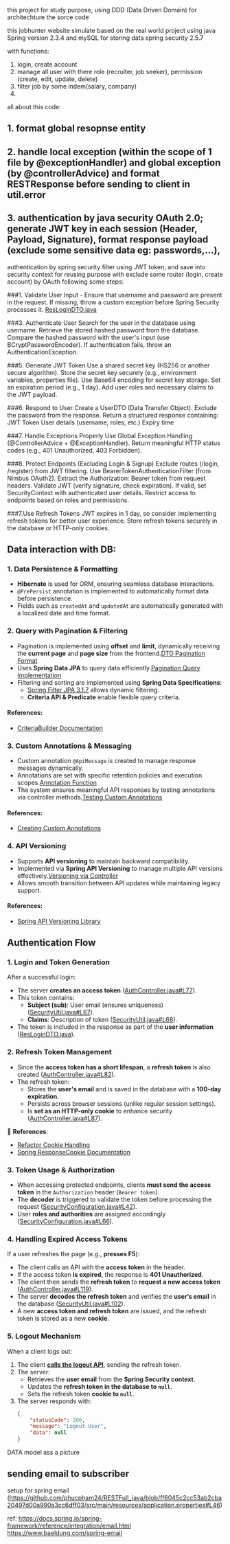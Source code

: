 this project for study purpose, using DDD (Data Driven Domain) for architechture the sorce code

this jobhunter website simulate based on the real world project using java Spring version 2.3.4 and mySQL for storing data spring security 2.5.7

with functions:
1. login, create account
2. manage all user with there role (recruiter, job seeker), permission (create, edit, update, delete)
3. filter job by some indem(salary, company)
4. 


all about this code:

## 1. format global resopnse entity
## 2. handle local exception (within the scope of 1 file by @exceptionHandler) and global exception (by @controllerAdvice) and format RESTResponse before sending to client in util.error
## 3. authentication by java security OAuth 2.0; generate JWT key in each session (Header, Payload, Signature), format response payload (exclude some sensitive data eg: passwords,...), 
authentication by spring security filter using JWT token, and save into security context for reusing purpose with exclude some router (login, create account) by OAuth following some steps:

###1. Validate User Input
    - Ensure that username and password are present in the request.
    If missing, throw a custom exception before Spring Security processes it.
    [ResLoginDTO.java](https://github.com/phucpham24/RESTFull_java/blob/master/src/main/java/vn/backend/jobhunter/domain/response/ResLoginDTO.java)
    
###3. Authenticate User
    Search for the user in the database using username.
    Retrieve the stored hashed password from the database.
    Compare the hashed password with the user's input (use BCryptPasswordEncoder).
    If authentication fails, throw an AuthenticationException.
    
###5. Generate JWT Token
    Use a shared secret key (HS256 or another secure algorithm).
    Store the secret key securely (e.g., environment variables, properties file).
    Use Base64 encoding for secret key storage.
    Set an expiration period (e.g., 1 day).
    Add user roles and necessary claims to the JWT payload.

###6. Respond to User
    Create a UserDTO (Data Transfer Object).
    Exclude the password from the response.
    Return a structured response containing:
    JWT Token
    User details (username, roles, etc.)
    Expiry time

###7. Handle Exceptions Properly
    Use Global Exception Handling (@ControllerAdvice + @ExceptionHandler).
    Return meaningful HTTP status codes (e.g., 401 Unauthorized, 403 Forbidden).

###8. Protect Endpoints (Excluding Login & Signup)
    Exclude routes (/login, /register) from JWT filtering.
    Use BearerTokenAuthenticationFilter (from Nimbus OAuth2).
    Extract the Authorization: Bearer <JWT> token from request headers.
    Validate JWT (verify signature, check expiration).
    If valid, set SecurityContext with authenticated user details.
    Restrict access to endpoints based on roles and permissions.
    
###7.Use Refresh Tokens
    JWT expires in 1 day, so consider implementing refresh tokens for better user experience.
    Store refresh tokens securely in the database or HTTP-only cookies.
## Data interaction with DB:
### 1. Data Persistence & Formatting
- **Hibernate** is used for ORM, ensuring seamless database interactions.
- `@PrePersist` annotation is implemented to automatically format data before persistence.
- Fields such as `createdAt` and `updatedAt` are automatically generated with a localized date and time format.

### 2. Query with Pagination & Filtering
- Pagination is implemented using **offset** and **limit**, dynamically receiving the **current page** and **page size** from the frontend.[DTO Pagination Format](https://github.com/phucpham24/RESTFull_java/blob/master/src/main/java/vn/backend/jobhunter/domain/response/ResultPaginationDTO.java)
- Uses **Spring Data JPA** to query data efficiently.[Pagination Query Implementation](https://github.com/phucpham24/RESTFull_java/blob/22fe52ba95b727c137b06ca30e3f0f4a2347e7d2/src/main/java/vn/backend/jobhunter/service/UserService.java#L49)
- Filtering and sorting are implemented using **Spring Data Specifications**:
  - [Spring Filter JPA 3.1.7](https://www.baeldung.com/rest-api-search-language-spring-data-specifications) allows dynamic filtering.
  - **Criteria API & Predicate** enable flexible query criteria.
  
#### References:
- [CriteriaBuilder Documentation](https://docs.oracle.com/javaee/7/api/javax/persistence/criteria/CriteriaBuilder.html)

### 3. Custom Annotations & Messaging
- Custom annotation `@ApiMessage` is created to manage response messages dynamically.
- Annotations are set with specific retention policies and execution scopes.[Annotation Function](https://github.com/phucpham24/RESTFull_java/blob/master/src/main/java/vn/backend/jobhunter/util/annotation/ApiMessage.java)
- The system ensures meaningful API responses by testing annotations via controller methods.[Testing Custom Annotations](https://github.com/phucpham24/RESTFull_java/blob/0978ede89499aea3907eb3cbb41adc6797b05f9a/src/main/java/vn/backend/jobhunter/controller/AuthController.java#L102)

#### References:
- [Creating Custom Annotations](https://www.geeksforgeeks.org/java-retention-annotations/)

### 4. API Versioning
- Supports **API versioning** to maintain backward compatibility.
- Implemented via **Spring API Versioning** to manage multiple API versions effectively.[Versioning via Controller](https://github.com/phucpham24/RESTFull_java/blob/0978ede89499aea3907eb3cbb41adc6797b05f9a/src/main/java/vn/backend/jobhunter/controller/AuthController.java#L34)
- Allows smooth transition between API updates while maintaining legacy support.

#### References:
- [Spring API Versioning Library](https://github.com/lkqm/spring-api-versioning)

## Authentication Flow
### 1. Login and Token Generation
After a successful login:
- The server **creates an access token** ([AuthController.java#L77](https://github.com/phucpham24/RESTFull_java/blob/581754a011de9e7cac2b4f2f2357f5c2ebae5851/src/main/java/vn/backend/jobhunter/controller/AuthController.java#L77)).
- This token contains:
  - **Subject (sub)**: User email (ensures uniqueness) ([SecurityUtil.java#L67](https://github.com/phucpham24/RESTFull_java/blob/581754a011de9e7cac2b4f2f2357f5c2ebae5851/src/main/java/vn/backend/jobhunter/util/SecurityUtil.java#L67)).
  - **Claims**: Description of token ([SecurityUtil.java#L68](https://github.com/phucpham24/RESTFull_java/blob/581754a011de9e7cac2b4f2f2357f5c2ebae5851/src/main/java/vn/backend/jobhunter/util/SecurityUtil.java#L68)).
- The token is included in the response as part of the **user information** ([ResLoginDTO.java](https://github.com/phucpham24/RESTFull_java/blob/master/src/main/java/vn/backend/jobhunter/domain/response/ResLoginDTO.java)).

### 2. Refresh Token Management
- Since the **access token has a short lifespan**, a **refresh token** is also created ([AuthController.java#L82](https://github.com/phucpham24/RESTFull_java/blob/581754a011de9e7cac2b4f2f2357f5c2ebae5851/src/main/java/vn/backend/jobhunter/controller/AuthController.java#L82)).
- The refresh token:
  - Stores the **user's email** and is saved in the database with a **100-day expiration**.
  - Persists across browser sessions (unlike regular session settings).
  - Is **set as an HTTP-only cookie** to enhance security ([AuthController.java#L87](https://github.com/phucpham24/RESTFull_java/blob/581754a011de9e7cac2b4f2f2357f5c2ebae5851/src/main/java/vn/backend/jobhunter/controller/AuthController.java#L87)).

🔗 **References**:
- [Refactor Cookie Handling](https://reflectoring.io/spring-boot-cookies/)
- [Spring ResponseCookie Documentation](https://docs.spring.io/spring-framework/docs/current/javadoc-api/org/springframework/http/ResponseCookie.html)

### 3. Token Usage & Authorization
- When accessing protected endpoints, clients **must send the access token** in the `Authorization` header (`Bearer token`).
- The **decoder** is triggered to validate the token before processing the request ([SecurityConfiguration.java#L42](https://github.com/phucpham24/RESTFull_java/blob/581754a011de9e7cac2b4f2f2357f5c2ebae5851/src/main/java/vn/backend/jobhunter/config/SecurityConfiguration.java#L42)).
- User **roles and authorities** are assigned accordingly ([SecurityConfiguration.java#L66](https://github.com/phucpham24/RESTFull_java/blob/581754a011de9e7cac2b4f2f2357f5c2ebae5851/src/main/java/vn/backend/jobhunter/config/SecurityConfiguration.java#L66)).

### 4. Handling Expired Access Tokens
If a user refreshes the page (e.g., **presses F5**):
- The client calls an API with the **access token** in the header.
- If the access token **is expired**, the response is **401 Unauthorized**.
- The client then sends the **refresh token** to **request a new access token** ([AuthController.java#L119](https://github.com/phucpham24/RESTFull_java/blob/581754a011de9e7cac2b4f2f2357f5c2ebae5851/src/main/java/vn/backend/jobhunter/controller/AuthController.java#L119)).
- The server **decodes the refresh token** and verifies the **user’s email** in the database ([SecurityUtil.java#L102](https://github.com/phucpham24/RESTFull_java/blob/581754a011de9e7cac2b4f2f2357f5c2ebae5851/src/main/java/vn/backend/jobhunter/util/SecurityUtil.java#L102)).
- A new **access token and refresh token** are issued, and the refresh token is stored as a new **cookie**.

### 5. Logout Mechanism
When a client logs out:
1. The client [**calls the logout API**](https://github.com/phucpham24/RESTFull_java/blob/ff6045c2cc53ab2cba20497d00a990a3cc6dff03/src/main/java/vn/backend/jobhunter/controller/AuthController.java#L175), sending the refresh token.
2. The server:
   - Retrieves the **user email** from the **Spring Security context**.
   - Updates the **refresh token in the database to `null`**.
   - Sets the refresh token **cookie to `null`**.
3. The server responds with:
   ```json
   {
       "statusCode": 200,
       "message": "Logout User",
       "data": null
   }
   ```
DATA model ass a picture

## sending email to subscriber
setup for spring email (https://github.com/phucpham24/RESTFull_java/blob/ff6045c2cc53ab2cba20497d00a990a3cc6dff03/src/main/resources/application.properties#L46)

ref: https://docs.spring.io/spring-framework/reference/integration/email.html
https://www.baeldung.com/spring-email






